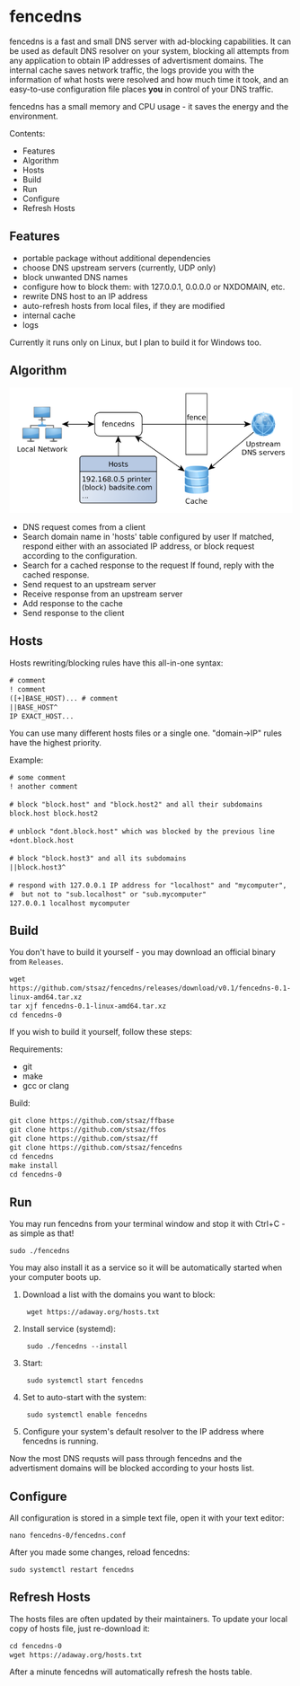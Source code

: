 # fencedns

fencedns is a fast and small DNS server with ad-blocking capabilities.
It can be used as default DNS resolver on your system, blocking all attempts from any application to obtain IP addresses of advertisment domains.
The internal cache saves network traffic, the logs provide you with the information of what hosts were resolved and how much time it took, and an easy-to-use configuration file places **you** in control of your DNS traffic.

fencedns has a small memory and CPU usage - it saves the energy and the environment.

Contents:

* Features
* Algorithm
* Hosts
* Build
* Run
* Configure
* Refresh Hosts

## Features

* portable package without additional dependencies
* choose DNS upstream servers (currently, UDP only)
* block unwanted DNS names
* configure how to block them: with 127.0.0.1, 0.0.0.0 or NXDOMAIN, etc.
* rewrite DNS host to an IP address
* auto-refresh hosts from local files, if they are modified
* internal cache
* logs

Currently it runs only on Linux, but I plan to build it for Windows too.


## Algorithm

![](doc/fencedns.png)

* DNS request comes from a client
* Search domain name in 'hosts' table configured by user
	If matched, respond either with an associated IP address, or block request according to the configuration.
* Search for a cached response to the request
	If found, reply with the cached response.
* Send request to an upstream server
* Receive response from an upstream server
* Add response to the cache
* Send response to the client


## Hosts

Hosts rewriting/blocking rules have this all-in-one syntax:

	# comment
	! comment
	([+]BASE_HOST)... # comment
	||BASE_HOST^
	IP EXACT_HOST...

You can use many different hosts files or a single one.
"domain->IP" rules have the highest priority.

Example:

	# some comment
	! another comment

	# block "block.host" and "block.host2" and all their subdomains
	block.host block.host2

	# unblock "dont.block.host" which was blocked by the previous line
	+dont.block.host

	# block "block.host3" and all its subdomains
	||block.host3^

	# respond with 127.0.0.1 IP address for "localhost" and "mycomputer",
	#  but not to "sub.localhost" or "sub.mycomputer"
	127.0.0.1 localhost mycomputer


## Build

You don't have to build it yourself - you may download an official binary from `Releases`.

	wget https://github.com/stsaz/fencedns/releases/download/v0.1/fencedns-0.1-linux-amd64.tar.xz
	tar xjf fencedns-0.1-linux-amd64.tar.xz
	cd fencedns-0

If you wish to build it yourself, follow these steps:

Requirements:

* git
* make
* gcc or clang

Build:

	git clone https://github.com/stsaz/ffbase
	git clone https://github.com/stsaz/ffos
	git clone https://github.com/stsaz/ff
	git clone https://github.com/stsaz/fencedns
	cd fencedns
	make install
	cd fencedns-0


## Run

You may run fencedns from your terminal window and stop it with Ctrl+C - as simple as that!

	sudo ./fencedns

You may also install it as a service so it will be automatically started when your computer boots up.

1. Download a list with the domains you want to block:

		wget https://adaway.org/hosts.txt

2. Install service (systemd):

		sudo ./fencedns --install

3. Start:

		sudo systemctl start fencedns

4. Set to auto-start with the system:

		sudo systemctl enable fencedns

5. Configure your system's default resolver to the IP address where fencedns is running.

Now the most DNS requsts will pass through fencedns and the advertisment domains will be blocked according to your hosts list.


## Configure

All configuration is stored in a simple text file, open it with your text editor:

	nano fencedns-0/fencedns.conf

After you made some changes, reload fencedns:

	sudo systemctl restart fencedns


## Refresh Hosts

The hosts files are often updated by their maintainers.
To update your local copy of hosts file, just re-download it:

	cd fencedns-0
	wget https://adaway.org/hosts.txt

After a minute fencedns will automatically refresh the hosts table.

